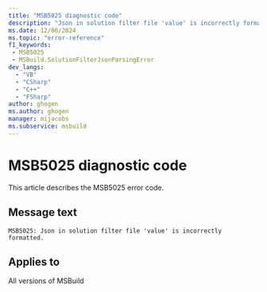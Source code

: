```yaml
---
title: "MSB5025 diagnostic code"
description: "Json in solution filter file 'value' is incorrectly formatted."
ms.date: 12/06/2024
ms.topic: "error-reference"
f1_keywords:
 - MSB5025
 - MSBuild.SolutionFilterJsonParsingError
dev_langs:
  - "VB"
  - "CSharp"
  - "C++"
  - "FSharp"
author: ghogen
ms.author: ghogen
manager: mijacobs
ms.subservice: msbuild
---
```


# MSB5025 diagnostic code

<!-- :::ErrorDefinitionDescription::: -->
<!-- :::editable-content name="introDescription"::: -->
This article describes the MSB5025 error code.
<!-- :::editable-content-end::: -->

## Message text

`MSB5025: Json in solution filter file 'value' is incorrectly formatted.`

<!-- :::editable-content name="postOutputDescription"::: -->
<!--
{StrBegin="MSB5025: "}UE: The solution filename is provided separately to loggers.
-->
<!-- :::editable-content-end::: -->
<!-- :::ErrorDefinitionDescription-end::: -->

## Applies to

All versions of MSBuild
